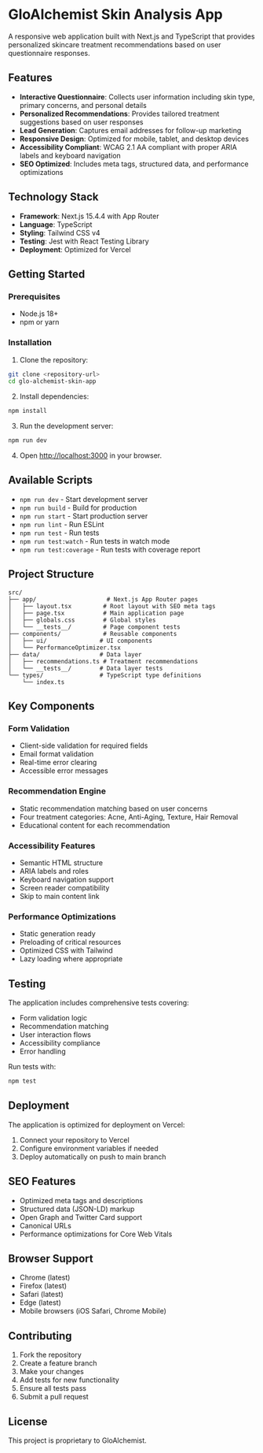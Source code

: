 # GloAlchemist Skin Analysis App

A responsive web application built with Next.js and TypeScript that provides personalized skincare treatment recommendations based on user questionnaire responses.

## Features

- **Interactive Questionnaire**: Collects user information including skin type, primary concerns, and personal details
- **Personalized Recommendations**: Provides tailored treatment suggestions based on user responses
- **Lead Generation**: Captures email addresses for follow-up marketing
- **Responsive Design**: Optimized for mobile, tablet, and desktop devices
- **Accessibility Compliant**: WCAG 2.1 AA compliant with proper ARIA labels and keyboard navigation
- **SEO Optimized**: Includes meta tags, structured data, and performance optimizations

## Technology Stack

- **Framework**: Next.js 15.4.4 with App Router
- **Language**: TypeScript
- **Styling**: Tailwind CSS v4
- **Testing**: Jest with React Testing Library
- **Deployment**: Optimized for Vercel

## Getting Started

### Prerequisites

- Node.js 18+ 
- npm or yarn

### Installation

1. Clone the repository:
```bash
git clone <repository-url>
cd glo-alchemist-skin-app
```

2. Install dependencies:
```bash
npm install
```

3. Run the development server:
```bash
npm run dev
```

4. Open [http://localhost:3000](http://localhost:3000) in your browser.

## Available Scripts

- `npm run dev` - Start development server
- `npm run build` - Build for production
- `npm run start` - Start production server
- `npm run lint` - Run ESLint
- `npm run test` - Run tests
- `npm run test:watch` - Run tests in watch mode
- `npm run test:coverage` - Run tests with coverage report

## Project Structure

```
src/
├── app/                    # Next.js App Router pages
│   ├── layout.tsx         # Root layout with SEO meta tags
│   ├── page.tsx           # Main application page
│   ├── globals.css        # Global styles
│   └── __tests__/         # Page component tests
├── components/            # Reusable components
│   ├── ui/               # UI components
│   └── PerformanceOptimizer.tsx
├── data/                 # Data layer
│   ├── recommendations.ts # Treatment recommendations
│   └── __tests__/        # Data layer tests
└── types/                # TypeScript type definitions
    └── index.ts
```

## Key Components

### Form Validation
- Client-side validation for required fields
- Email format validation
- Real-time error clearing
- Accessible error messages

### Recommendation Engine
- Static recommendation matching based on user concerns
- Four treatment categories: Acne, Anti-Aging, Texture, Hair Removal
- Educational content for each recommendation

### Accessibility Features
- Semantic HTML structure
- ARIA labels and roles
- Keyboard navigation support
- Screen reader compatibility
- Skip to main content link

### Performance Optimizations
- Static generation ready
- Preloading of critical resources
- Optimized CSS with Tailwind
- Lazy loading where appropriate

## Testing

The application includes comprehensive tests covering:
- Form validation logic
- Recommendation matching
- User interaction flows
- Accessibility compliance
- Error handling

Run tests with:
```bash
npm test
```

## Deployment

The application is optimized for deployment on Vercel:

1. Connect your repository to Vercel
2. Configure environment variables if needed
3. Deploy automatically on push to main branch

## SEO Features

- Optimized meta tags and descriptions
- Structured data (JSON-LD) markup
- Open Graph and Twitter Card support
- Canonical URLs
- Performance optimizations for Core Web Vitals

## Browser Support

- Chrome (latest)
- Firefox (latest)
- Safari (latest)
- Edge (latest)
- Mobile browsers (iOS Safari, Chrome Mobile)

## Contributing

1. Fork the repository
2. Create a feature branch
3. Make your changes
4. Add tests for new functionality
5. Ensure all tests pass
6. Submit a pull request

## License

This project is proprietary to GloAlchemist.
